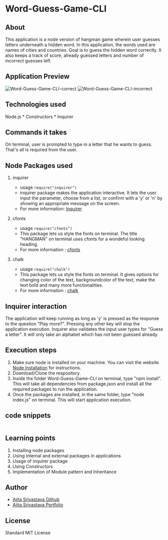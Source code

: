 # Word-Guess-Game-CLI

## About
This application is a node version of hangman game wherein user guesses letters underneath a hidden word. In this application, the words used are names of cities and countries. Goal is to guess the hidden word correctly. It also keeps a track of score, already guessed letters and number of incorrect guesses left.

## Application Preview
![Word-Guess-Game-CLI-correct](hangman-correct.gif)
![Word-Guess-Game-CLI-incorrect](hangman-incorrect.gif)

## Technologies used
Node.js
    * Constructors
    * Inquirer

## Commands it takes
On terminal, user is prompted to type in a letter that he wants to guess. That's all is required from the user.

## Node Packages used

1. inquirer
    * usage
    ```require("inquirer")```
    * inquirer package makes the application interactive. It lets the user input the parameter, choose from a list, or confirm with a 'y' or 'n' by showing an appropriate message on the screen.
    * For more information: [Inquirer](https://github.com/SBoudrias/Inquirer.js/)

2. cfonts
    * usage
    ```require("cfonts")```
    * This package lets us style the fonts on terminal. The title "HANGMAN" on terminal uses cfonts for a wondeful looking heading.
    * For more information : [cfonts](https://www.npmjs.com/package/cfonts)

3. chalk
    * usage
    ```require("chalk")```
    * This package lets us style the fonts on terminal. It gives options for changing color of the text, backgroundcolor of the text, make the text bold and many more functionalities.
    * For more information : [chalk](https://www.npmjs.com/package/chalk)


## Inquirer interaction
The application will keep running as long as 'y' is pressed as the response to the question "Play more?". Pressing any other key will stop the application execution. Inquirer also validates the input user types for "Guess a letter". It will only take an alphabet which has not been guessed already.

## Execution steps
1. Make sure node is installed on your machine. You can visit the website [Node Installation](http://blog.teamtreehouse.com/install-node-js-npm-mac) for instructions.
2. Download/Clone the respository.
3. Inside the folder Word-Guess-Game-CLI on terminal, type "npm install". This will take all dependencies from package.json and install all the required packages to run the application.
5. Once the packages are installed, in the same folder, type "node index.js" on terminal. This will start application execution.

## code snippets
```

```
## Learning points
1. Installing node packages
2. Using internal and external packages in applications
3. Usage of inquirer package
4. Using Constructors
5. Implementation of Module pattern and Inheritance

## Author 
* [Ajita Srivastava Github](https://github.com/ajitas)
* [Ajita Srivastava Portfolio](https://ajitas.github.io/Portfolio/)

## License
Standard MIT License



